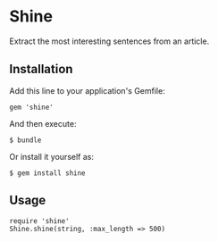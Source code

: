 # Shine

Extract the most interesting sentences from an article.

## Installation

Add this line to your application's Gemfile:

    gem 'shine'

And then execute:

    $ bundle

Or install it yourself as:

    $ gem install shine

## Usage

    require 'shine'
    Shine.shine(string, :max_length => 500)

